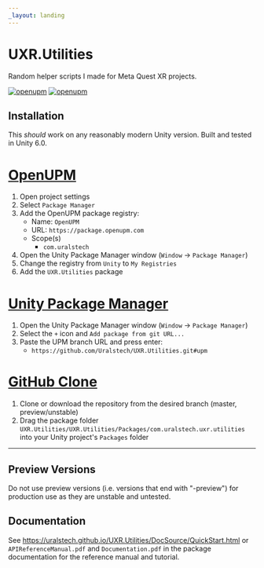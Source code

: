 ```yaml
---
_layout: landing
---
```


# UXR.Utilities

Random helper scripts I made for Meta Quest XR projects.

[![openupm](https://img.shields.io/npm/v/com.uralstech.uxr.utilities?label=openupm&registry_uri=https://package.openupm.com)](https://openupm.com/packages/com.uralstech.uxr.utilities/)
[![openupm](https://img.shields.io/badge/dynamic/json?color=brightgreen&label=downloads&query=%24.downloads&suffix=%2Fmonth&url=https%3A%2F%2Fpackage.openupm.com%2Fdownloads%2Fpoint%2Flast-month%2Fcom.uralstech.uxr.utilities)](https://openupm.com/packages/com.uralstech.uxr.utilities/)

## Installation

This *should* work on any reasonably modern Unity version. Built and tested in Unity 6.0.

# [OpenUPM](#tab/openupm)

1. Open project settings
2. Select `Package Manager`
3. Add the OpenUPM package registry:
    - Name: `OpenUPM`
    - URL: `https://package.openupm.com`
    - Scope(s)
        - `com.uralstech`
4. Open the Unity Package Manager window (`Window` -> `Package Manager`)
5. Change the registry from `Unity` to `My Registries`
6. Add the `UXR.Utilities` package

# [Unity Package Manager](#tab/upm)

1. Open the Unity Package Manager window (`Window` -> `Package Manager`)
2. Select the `+` icon and `Add package from git URL...`
3. Paste the UPM branch URL and press enter:
    - `https://github.com/Uralstech/UXR.Utilities.git#upm`

# [GitHub Clone](#tab/github)

1. Clone or download the repository from the desired branch (master, preview/unstable)
2. Drag the package folder `UXR.Utilities/UXR.Utilities/Packages/com.uralstech.uxr.utilities` into your Unity project's `Packages` folder

---

## Preview Versions

Do not use preview versions (i.e. versions that end with "-preview") for production use as they are unstable and untested.

## Documentation

See <https://uralstech.github.io/UXR.Utilities/DocSource/QuickStart.html> or `APIReferenceManual.pdf` and `Documentation.pdf` in the package documentation for the reference manual and tutorial.
